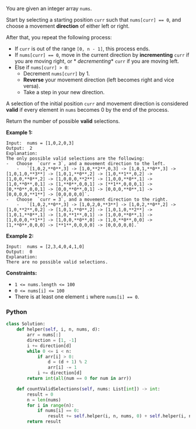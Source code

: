 You are given an integer array  `nums`.

Start by selecting a starting position  `curr`  such that  `nums[curr] == 0`, and choose a movement  **direction**  of
either left or right.

After that, you repeat the following process:

- If  `curr`  is out of the range  `[0, n - 1]`, this process ends.
- If  `nums[curr] == 0`, move in the current direction by  **incrementing**  `curr`  if you are moving right, or  *
  *decrementing**  `curr`  if you are moving left.
- Else if  `nums[curr] > 0`:
    - Decrement  `nums[curr]`  by 1.
    - **Reverse** your movement direction (left becomes right and vice versa).
    - Take a step in your new direction.

A selection of the initial position  `curr`  and movement direction is considered  **valid**  if every element
in  `nums`  becomes 0 by the end of the process.

Return the number of possible  **valid**  selections.

**Example 1:**

```
Input:  nums = [1,0,2,0,3]
Output:  2
Explanation:
The only possible valid selections are the following:
-   Choose  `curr = 3`, and a movement direction to the left.
    -   `[1,0,2,**0**,3] -> [1,0,**2**,0,3] -> [1,0,1,**0**,3] -> [1,0,1,0,**3**] -> [1,0,1,**0**,2] -> [1,0,**1**,0,2] -> [1,0,0,**0**,2] -> [1,0,0,0,**2**] -> [1,0,0,**0**,1] -> [1,0,**0**,0,1] -> [1,**0**,0,0,1] -> [**1**,0,0,0,1] -> [0,**0**,0,0,1] -> [0,0,**0**,0,1] -> [0,0,0,**0**,1] -> [0,0,0,0,**1**] -> [0,0,0,0,0]`.
-   Choose  `curr = 3`, and a movement direction to the right.
    -   `[1,0,2,**0**,3] -> [1,0,2,0,**3**] -> [1,0,2,**0**,2] -> [1,0,**2**,0,2] -> [1,0,1,**0**,2] -> [1,0,1,0,**2**] -> [1,0,1,**0**,1] -> [1,0,**1**,0,1] -> [1,0,0,**0**,1] -> [1,0,0,0,**1**] -> [1,0,0,**0**,0] -> [1,0,**0**,0,0] -> [1,**0**,0,0,0] -> [**1**,0,0,0,0] -> [0,0,0,0,0].`
```

**Example 2:**

```
Input:  nums = [2,3,4,0,4,1,0]
Output:  0
Explanation:
There are no possible valid selections.
```

**Constraints:**

- `1 <= nums.length <= 100`
- `0 <= nums[i] <= 100`
- There is at least one element  `i`  where  `nums[i] == 0`.

### Python

```py
class Solution:
    def helper(self, i, n, nums, d):
        arr = nums[:]
        direction = [1, -1]
        i += direction[d]
        while 0 <= i < n:
            if arr[i] > 0:
                d = (d + 1) % 2
                arr[i] -= 1
            i += direction[d]
        return int(all(num == 0 for num in arr))

    def countValidSelections(self, nums: List[int]) -> int:
        result = 0
        n = len(nums)
        for i in range(n):
            if nums[i] == 0:
                result += self.helper(i, n, nums, 0) + self.helper(i, n, nums, 1)
        return result
```